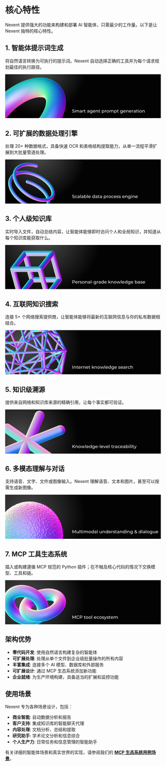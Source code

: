 # 核心特性

Nexent 提供强大的功能来构建和部署 AI 智能体，只需最少的工作量。以下是让 Nexent 独特的核心特性。

## 1. 智能体提示词生成

将自然语言转换为可执行的提示词。Nexent 自动选择正确的工具并为每个请求规划最佳的执行路径。

![特性 1](../../assets/Feature1.png)

## 2. 可扩展的数据处理引擎

处理 20+ 种数据格式，具备快速 OCR 和表格结构提取能力，从单一流程平滑扩展到大批量管道处理。

![特性 2](../../assets/Feature2.png)

## 3. 个人级知识库

实时导入文件，自动总结内容，让智能体能够即时访问个人和全局知识，并知道从每个知识库能获取什么。

![特性 3](../../assets/Feature3.png)

## 4. 互联网知识搜索

连接 5+ 个网络搜索提供商，让智能体能够将最新的互联网信息与你的私有数据相结合。

![特性 4](../../assets/Feature4.png)

## 5. 知识级溯源

提供来自网络和知识库来源的精确引用，让每个事实都可验证。

![特性 5](../../assets/Feature5.png)

## 6. 多模态理解与对话

支持语音、文字、文件或图像输入。Nexent 理解语音、文本和图片，甚至可以按需生成新图像。

![特性 6](../../assets/Feature6.png)

## 7. MCP 工具生态系统

插入或构建遵循 MCP 规范的 Python 插件；在不触及核心代码的情况下交换模型、工具和链。

![特性 7](../../assets/Feature7.png)

## 架构优势

- **零代码开发**: 使用自然语言构建复杂的智能体
- **可扩展处理**: 处理从单个文件到企业级批量操作的所有内容
- **丰富集成**: 连接多个 AI 模型、数据库和外部服务
- **可扩展设计**: 通过 MCP 生态系统添加新功能
- **企业就绪**: 为生产环境构建，具备适当的扩展和监控功能

## 使用场景

Nexent 专为各种场景设计，包括：
- **商业智能**: 自动数据分析和报告
- **客户支持**: 集成知识库的智能聊天代理
- **内容处理**: 文档分析、总结和提取
- **研究助手**: 学术论文分析和信息综合
- **个人生产力**: 日常任务和信息管理的智能助手

有关详细的智能体场景和真实世界的实现，请参阅我们的 **[MCP 生态系统用例场景](../mcp-ecosystem/use-cases.md)**。